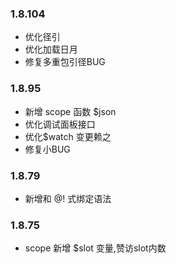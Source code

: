 ### 1.8.104
- 优化径引
- 优化加载日月
- 修复多重包引径BUG

### 1.8.95
- 新增 scope 函数 $json
- 优化调试面板接口
- 优化$watch 变更赖之
- 修复小BUG

### 1.8.79
- 新增和 @! 式绑定语法

### 1.8.75 
- scope 新增 $slot 变量,赞访slot内数 

